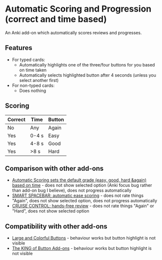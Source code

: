 # Automatic Scoring and Progression (correct and time based)

An Anki add-on which automatically scores reviews and progresses.

## Features

- For typed cards:
  - Automatically highlights one of the three/four buttons for you based on time taken
  - Automatically selects highlighted button after 4 seconds (unless you select another first)
- For non-typed cards:
  - Does nothing

## Scoring

| Correct | Time | Button |
|---|---|---|
| No | Any | Again |
| Yes | 0-4 s | Easy |
| Yes | 4-8 s | Good |
| Yes | >8 s | Hard |

## Comparison with other add-ons

- [Automatic Scoring sets the default grade (easy, good, hard &again) based on time](https://ankiweb.net/shared/info/1765221856) - does not show selected option (Anki focus bug rather than add-on bug I believe), does not progress automatically
- [SMART SPACEBAR: automatic ease scoring](https://ankiweb.net/shared/info/490202012) - does not rate things "Again", does not show selected option, does not progress automatically
- [CRUISE CONTROL: hands-free review](https://ankiweb.net/shared/info/1782540286) - does not rate things "Again" or "Hard", does not show selected option

## Compatibility with other add-ons

- [Large and Colorful Buttons](https://ankiweb.net/shared/info/1829090218) - behaviour works but button highlight is not visible
- [The KING of Button Add-ons](https://ankiweb.net/shared/info/374005964) - behaviour works but button highlight is not visible

